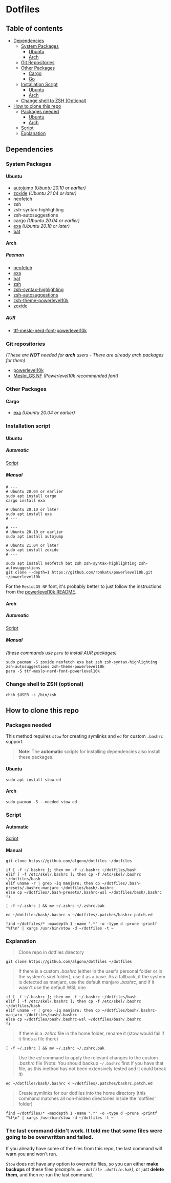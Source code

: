 # Dotfiles

## Table of contents
- [Dependencies](#dependencies)
  - [System Packages](#system-packages)
    - [Ubuntu](#ubuntu)
    - [Arch](#arch)
  - [Git Repositories](#git-repositories)
  - [Other Packages](#other-packages)
    - [Cargo](#cargo)
    - [Go](#go)
  - [Installation Script](#installation-script)
    - [Ubuntu](#ubuntu-1)
    - [Arch](#arch-1)
  - [Change shell to ZSH (Optional)](#change-shell-to-zsh-optional)
- [How to clone this repo](#how-to-clone-this-repo)
  - [Packages needed](#packages-needed)
    - [Ubuntu](#ubuntu-2)
    - [Arch](#arch-2)
  - [Script](#script)
  - [Explanation](#explanation)

## Dependencies
### System Packages
#### Ubuntu
- [autojump](https://github.com/wting/autojump) *(Ubuntu 20.10 or earlier)*
- [zoxide](https://github.com/ajeetdsouza/zoxide) *(Ubuntu 21.04 or later)*
- neofetch
- zsh
- zsh-syntax-highlighting
- zsh-autosuggestions
- cargo *(Ubuntu 20.04 or earlier)*
- [exa](https://github.com/ogham/exa) *(Ubuntu 20.10 or later)*
- [bat](https://github.com/sharkdp/bat)

#### Arch
##### Pacman

- [neofetch](https://archlinux.org/packages/?name=neofetch)
- [exa](https://archlinux.org/packages/?name=exa)
- [bat](https://github.com/sharkdp/bat)
- [zsh](https://archlinux.org/packages/?name=zsh)
- [zsh-syntax-highlighting](https://archlinux.org/packages/?name=zsh-syntax-highlighting)
- [zsh-autosuggestions](https://archlinux.org/packages/?name=zsh-autosuggestions)
- [zsh-theme-powerlevel10k](https://archlinux.org/packages/?name=zsh-theme-powerlevel10k)
- [zoxide](https://archlinux.org/packages/community/x86_64/zoxide)

##### AUR

- [ttf-meslo-nerd-font-powerlevel10k](https://aur.archlinux.org/packages/ttf-meslo-nerd-font-powerlevel10k/)

### Git repositories
*(These are **NOT** needed for **arch** users - There are already arch packages for them)*
- [powerlevel10k](https://github.com/romkatv/powerlevel10k)
- [MesloLGS NF](https://github.com/romkatv/powerlevel10k#meslo-nerd-font-patched-for-powerlevel10k) *(Powerlevel10k recommended font)*
### Other Packages
#### Cargo
- [exa](https://github.com/ogham/exa) *(Ubuntu 20.04 or earlier)*

### Installation script
#### Ubuntu
##### Automatic
[Script](deps-ubuntu.sh)
##### Manual
```shell
# ---
# Ubuntu 20.04 or earlier
sudo apt install cargo
cargo install exa

# Ubuntu 20.10 or later
sudo apt install exa
# ---

# ---
# Ubuntu 20.10 or earlier
sudo apt install autojump

# Ubuntu 21.04 or later
sudo apt install zoxide
# ---

sudo apt install neofetch bat zsh zsh-syntax-highlighting zsh-autosuggestions 
git clone --depth=1 https://github.com/romkatv/powerlevel10k.git ~/powerlevel10k
```

For the `MesloLGS NF` font, it's probably better to just follow the instructions from the [powerlevel10k README](https://github.com/romkatv/powerlevel10k#meslo-nerd-font-patched-for-powerlevel10k).
#### Arch

##### Automatic
[Script](deps-arch.sh)
##### Manual
*(these commands use `paru` to install AUR packages)*
```shell
sudo pacman -S zoxide neofetch exa bat zsh zsh-syntax-highlighting zsh-autosuggestions zsh-theme-powerlevel10k
paru -S ttf-meslo-nerd-font-powerlevel10k
```

### Change shell to ZSH (optional)
```shell
chsh $USER -s /bin/zsh
```

## How to clone this repo

### Packages needed
This method requires `stow` for creating symlinks and `ed` for custom `.bashrc` support.

> **Note**: The **automatic** scripts for installing dependencies also install these packages.
#### Ubuntu
```shell
sudo apt install stow ed
```
#### Arch
```shell
sudo pacman -S --needed stow ed
```

### Script
#### Automatic
[Script](setup.sh)
#### Manual
```shell
git clone https://github.com/algono/dotfiles ~/dotfiles

if [ -f ~/.bashrc ]; then mv -f ~/.bashrc ~/dotfiles/bash
elif [ -f /etc/skel/.bashrc ]; then cp -f /etc/skel/.bashrc ~/dotfiles/bash
elif uname -r | grep -iq manjaro; then cp ~/dotfiles/.bash-presets/.bashrc-manjaro ~/dotfiles/bash/.bashrc
else cp ~/dotfiles/.bash-presets/.bashrc-wsl ~/dotfiles/bash/.bashrc
fi

[ -f ~/.zshrc ] && mv ~/.zshrc ~/.zshrc.bak

ed ~/dotfiles/bash/.bashrc < ~/dotfiles/.patches/bashrc-patch.ed

find ~/dotfiles/* -maxdepth 1 -name ".*" -o -type d -prune -printf "%f\n" | xargs /usr/bin/stow -d ~/dotfiles -t ~
```
### Explanation
> Clone repo in dotfiles directory
```shell
git clone https://github.com/algono/dotfiles ~/dotfiles
```
> If there is a custom *.bashrc* (either in the user's personal folder or in the system's *skel* folder), use it as a base.
> As a fallback, if the system is detected as manjaro, use the default manjaro *.bashrc*, and if it wasn't use the default WSL one
```shell
if [ -f ~/.bashrc ]; then mv -f ~/.bashrc ~/dotfiles/bash 
elif [ -f /etc/skel/.bashrc ]; then cp -f /etc/skel/.bashrc ~/dotfiles/bash
elif uname -r | grep -iq manjaro; then cp ~/dotfiles/bash/.bashrc-manjaro ~/dotfiles/bash/.bashrc
else cp ~/dotfiles/bash/.bashrc-wsl ~/dotfiles/bash/.bashrc
fi
```
> If there is a *.zshrc* file in the home folder, rename it
> (stow would fail if it finds a file there)
```shell
[ -f ~/.zshrc ] && mv ~/.zshrc ~/.zshrc.bak
```
> Use the *ed* command to apply the relevant changes to the custom *.bashrc* file (Note: You should backup `~/.bashrc` first if you have that file, as this method has not been extensively tested and it could break it)
```shell
ed ~/dotfiles/bash/.bashrc < ~/dotfiles/.patches/bashrc.patch.ed
```
> Create symlinks for our dotfiles into the home directory
> (this command matches all non-hidden directories inside the 'dotfiles' folder)
```shell
find ~/dotfiles/* -maxdepth 1 -name ".*" -o -type d -prune -printf "%f\n" | xargs /usr/bin/stow -d ~/dotfiles -t ~
```

### The last command didn't work. It told me that some files were going to be overwritten and failed.
If you already have some of the files from this repo, the last command will warn you and won't run.

`Stow` does not have any option to overwrite files, so you can either **make backups** of these files *(example: `mv .dotfile .dotfile.bak`)*, or just **delete them**, and then re-run the last command.
